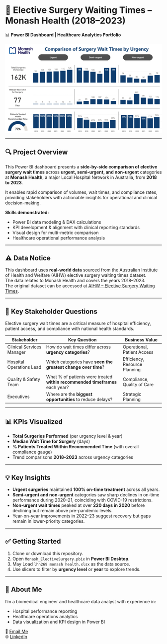 # 🏥 Elective Surgery Waiting Times – Monash Health (2018–2023)

📊 **Power BI Dashboard | Healthcare Analytics Portfolio**

![Dashboard Screenshot](./Dashboard-Preview.png)  

---

## 🔍 Project Overview

This Power BI dashboard presents a **side-by-side comparison of elective surgery wait times** across **urgent, semi-urgent, and non-urgent** categories at **Monash Health**, a major Local Hospital Network in Australia, from **2018 to 2023**.  

It enables rapid comparison of volumes, wait times, and compliance rates, providing stakeholders with actionable insights for operational and clinical decision-making.  

**Skills demonstrated:**
- Power BI data modeling & DAX calculations  
- KPI development & alignment with clinical reporting standards  
- Visual design for multi-metric comparison  
- Healthcare operational performance analysis  


---
## ⚠️ Data Notice
This dashboard uses **real-world data** sourced from the Australian Institute of Health and Welfare (AIHW) elective surgery waiting times dataset.  
The data relates to Monash Health and covers the years 2018–2023.  
The original dataset can be accessed at [AIHW – Elective Surgery Waiting Times](https://www.aihw.gov.au/reports-data/myhospitals/sectors/elective-surgery-waiting-times).

---

## 🎯 Key Stakeholder Questions

Elective surgery wait times are a critical measure of hospital efficiency, patient access, and compliance with national health standards.  


| Stakeholder                | Key Question                                                                   | Business Value                  |
|---------------------------|--------------------------------------------------------------------------------|----------------------------------|
| Clinical Services Manager | How do wait times differ across **urgency categories**?                         | Operational, Patient Access     |
| Hospital Operations Lead  | Which categories have **seen the greatest change over time**?                   | Efficiency, Resource Planning   |
| Quality & Safety Team     | What % of patients were treated **within recommended timeframes** each year?    | Compliance, Quality of Care     |
| Executives                | Where are the **biggest opportunities** to reduce delays?                       | Strategic Planning              |

---

## 📊 KPIs Visualized

- **Total Surgeries Performed** (per urgency level & year)  
- **Median Wait Time for Surgery** (days)  
- **% Patients Treated Within Recommended Time** (with overall compliance gauge)  
- Trend comparisons **2018–2023** across urgency categories  

---

## 💡 Key Insights

- **Urgent surgeries** maintained **100% on-time treatment** across all years.  
- **Semi-urgent and non-urgent** categories saw sharp declines in on-time performance during 2020–21, coinciding with COVID-19 restrictions.  
- **Non-urgent wait times** peaked at over **220 days in 2020** before declining but remain above pre-pandemic levels.  
- Year-on-year improvements in 2022–23 suggest recovery but gaps remain in lower-priority categories.  

---

## ✅ Getting Started

1. Clone or download this repository.  
2. Open `Monash_ElectiveSurgery.pbix` in **Power BI Desktop**.  
3. May Load `lhn269 monash health.xlsx` as the data source.  
4. Use slicers to filter by **urgency level** or **year** to explore trends.  

---

## 📌 About Me

I’m a biomedical engineer and healthcare data analyst with experience in:
- Hospital performance reporting  
- Healthcare operations analytics  
- Data visualization and KPI design in Power BI  

📧 [Email Me](mailto:your.email@example.com)  
🌐 [LinkedIn](https://www.linkedin.com/in/your-profile)  

